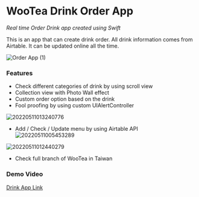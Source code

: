 # WooTea Drink Order App

*Real time Order Drink app created using Swift*

This is an app that can create drink order. All drink information comes from Airtable. It can be updated online all the time. 

![Order App (1)](https://user-images.githubusercontent.com/45663826/169478489-0f11a271-6846-422a-8a6f-b789d61bc139.png)


### Features
* Check different categories of drink by using scroll view
* Collection view with Photo Wall effect
* Custom order option based on the drink
* Fool proofing by using custom UIAlertController

![20220511013240776](https://user-images.githubusercontent.com/45663826/167688421-092291e9-f6f6-4c8e-a634-5870f89f735a.gif)

* Add / Check / Update menu by using Airtable API
![20220511005453289](https://user-images.githubusercontent.com/45663826/167686050-c925ea19-f8d9-44af-989a-a9048f3e5f11.gif)
  
![20220511012440279](https://user-images.githubusercontent.com/45663826/167687245-245eceec-b21a-4cee-8593-7a7ea78c6f41.gif)
  
* Check full branch of WooTea in Taiwan


### Demo Video
[Drink App Link](https://www.youtube.com/watch?v=sybmPfDhO84)
